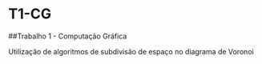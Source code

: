 # T1-CG
##Trabalho 1 - Computação Gráfica 

Utilização de algoritmos de subdivisão de espaço no diagrama de Voronoi
